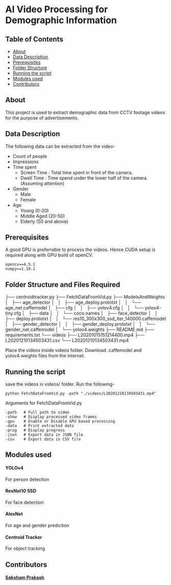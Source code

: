 # AI Video Processing for Demographic Information

## Table of Contents

- [About](#about)
- [Data Description](#data)
- [Prerequisites](#prereq)
- [Folder Structure](#folder)
- [Running the script](#install)
- [Modules used](#dl)
- [Contributors](#contrib)

## About <a name = "about"></a>

This project is used to extract demographic data from CCTV footage videos for the purpose of advertisements.

## Data Description <a name = "data"></a>

The following data can be extracted from the video-
- Count of people
- Impressions
- Time spent
  - Screen Time : Total time spent in front of the camera.
  - Dwell Time : Time spend under the lower half of the camera. (Assuming attention)
- Gender
  - Male 
  - Female
- Age
  - Young (0-20)
  - Middle Aged (20-50)
  - Elderly (50 and above)

## Prerequisites <a name = "prereq"></a>

A good GPU is preferrable to process the videos.
Hence CUDA setup is required along with GPU build of openCV.

```
opencv==4.5.1
numpy==1.19.1
```

## Folder Structure and Files Required <a name = "folder"></a>

├── centroidtracker.py
├── FetchDataFromVid.py
├── ModelsAndWeights
│   ├── age_detector
│   │   ├── age_deploy.prototxt
│   │   └── age_net.caffemodel
│   ├── cfg
│   │   ├── yolov4.cfg
│   │   └── yolov4-tiny.cfg
│   ├── data
│   │   └── coco.names
│   ├── face_detector
│   │   ├── deploy.prototxt
│   │   └── res10_300x300_ssd_iter_140000.caffemodel
│   ├── gender_detector
│   │   ├── gender_deploy.prototxt
│   │   └── gender_net.caffemodel
│   └── yolov4.weights
├── README.md
├── requirements.txt
└── videos
    ├── L20201015151214400.mp4
    ├── L20201210134503431.csv
    └── L20201210134503431.mp4
  
Place the videos inside videos folder.
Download .caffemodel and yolov4.weights files from the internet.
## Running the script<a name = "install"></a>

save the videos in videos/ folder. Run the following-

```
python FetchDataFromVid.py -path "./videos/L20201210134503431.mp4"
```
Arguments for FetchDataFromVid.py
```
-path   # Full path to video
-show   # Display processed video frames
-gpu    # Enable or Disable GPU based processing
-data   # Print extracted data
-prog   # Display progress
-json   # Export data in JSON file
-csv    # Export data in CSV file
```

## Modules used <a name = "dl"></a>

#### YOLOv4
For person detection

#### ResNet10 SSD
For face detection

#### AlexNet
For age and gender prediction

#### Centroid Tracker
For object tracking


## Contributors <a name = "contrib"></a>

#### <a href="https://www.linkedin.com/in/sakshamprakash/">Saksham Prakash</a>
